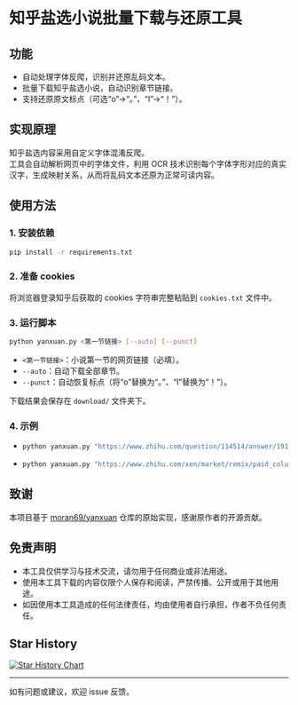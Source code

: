 # 知乎盐选小说批量下载与还原工具

## 功能
- 自动处理字体反爬，识别并还原乱码文本。
- 批量下载知乎盐选小说，自动识别章节链接。
- 支持还原原文标点（可选“o”→“。”、“I”→“！”）。

## 实现原理
知乎盐选内容采用自定义字体混淆反爬。  
工具会自动解析网页中的字体文件，利用 OCR 技术识别每个字体字形对应的真实汉字，生成映射关系，从而将乱码文本还原为正常可读内容。

## 使用方法
### 1. 安装依赖
```bash
pip install -r requirements.txt
```

### 2. 准备 cookies
将浏览器登录知乎后获取的 cookies 字符串完整粘贴到 `cookies.txt` 文件中。

### 3. 运行脚本
```bash
python yanxuan.py <第一节链接> [--auto] [--punct]
```
- `<第一节链接>`：小说第一节的网页链接（必填）。
- `--auto`：自动下载全部章节。
- `--punct`：自动恢复标点（将“o”替换为“。”、“I”替换为“！”）。

下载结果会保存在 `download/` 文件夹下。

### 4. 示例
-   ```bash
    python yanxuan.py "https://www.zhihu.com/question/114514/answer/1919810"
    ```
-   ```bash
    python yanxuan.py "https://www.zhihu.com/xen/market/remix/paid_column/1145141919810" --auto --punct
    ```

## 致谢
本项目基于 [moran69/yanxuan](https://github.com/moran69/yanxuan) 仓库的原始实现，感谢原作者的开源贡献。

## 免责声明
- 本工具仅供学习与技术交流，请勿用于任何商业或非法用途。
- 使用本工具下载的内容仅限个人保存和阅读，严禁传播、公开或用于其他用途。
- 如因使用本工具造成的任何法律责任，均由使用者自行承担，作者不负任何责任。

## Star History

<a href="https://www.star-history.com/#arrebol22/yanxuan&Date">
 <picture>
   <source media="(prefers-color-scheme: dark)" srcset="https://api.star-history.com/svg?repos=arrebol22/yanxuan&type=Date&theme=dark" />
   <source media="(prefers-color-scheme: light)" srcset="https://api.star-history.com/svg?repos=arrebol22/yanxuan&type=Date" />
   <img alt="Star History Chart" src="https://api.star-history.com/svg?repos=arrebol22/yanxuan&type=Date" />
 </picture>
</a>

---

如有问题或建议，欢迎 issue 反馈。
